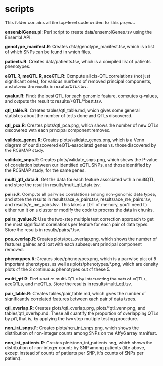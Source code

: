 scripts
=======

This folder contains all the top-level code written for this project.

__ensemblGenes.pl__: Perl script to create data/ensemblGenes.tsv using the
Ensembl API.

__genotype_manifest.R__: Creates data/genotype_manifest.tsv, which is a list of
which SNPs can be found in which files.

__patients.R__: Creates data/patients.tsv, which is a compiled list of patients
phenotypes.

__eQTL.R, meQTL.R, aceQTL.R__: Compute all cis-QTL correlations (not just
significant ones), for various numbers of removed principal components, and
stores the results in results/*QTL/*.tsv.

__qvalue.R__: Finds the best QTL for each genomic feature, computes q-values,
and outputs the result to results/*QTL/*best.tsv.

__qtl_table.R__: Creates tables/qtl_table.md, which gives some general
statistics about the number of tests done and QTLs discovered.

__qtl_pca.R__: Creates plots/qtl_pca.png, which shows the number of new QTLs
discovered with each principal component removed.

__validate_genes.R__: Creates plots/validate_genes.png, which is a Venn diagram
of our discovered eQTL-associated genes vs. those discovered by the ROSMAP study.

__validate_snps.R__: Creates plots/validate_snps.png, which shows the P-value
of correlation between our identified eQTL SNPs, and those identified by the
ROSMAP study, for the same genes.

__multi_qtl_data.R__: Get the data for each feature associated with a multiQTL,
and store the result in results/multi_qtl_data.tsv.

__pairs.R__: Compute all pairwise correlations among non-genomic data types,
and store the results in results/ace_e_pairs.tsv, results/ace_me_pairs.tsv, and
results/e_me_pairs.tsv. This takes a LOT of memory, you'll need to either run
it on a cluster or modify the code to process the data in chunks.

__pairs_qvalue.R__: Use the two-step multiple test correction approach to get
the most significant correlations per feature for each pair of data types.
Store the results in results/pairs/*.tsv.

__pca_overlap.R__: Creates plots/pca_overlap.png, which shows the number of
features gained and lost with each subsequent principal component removed.

__phenotypes.R__: Creates plots/phenotypes.png, which is a pairwise plot of 5
important phenotypes, as well as plots/phenotypes/*.png, which are density
plots of the 3 continuous phenotypes out of these 5.

__multi_qtl.R__: Find a set of multi-QTLs by intersecting the sets of eQTLs,
aceQTLs, and meQTLs. Store the results in results/multi_qtl.tsv.

__pair_table.R__: Creates tables/pair_table.md, which gives the number of
significantly correlated features between each pair of data types.

__qtl_overlap.R__: Creates plots/qtl_overlap.png, plots/*qtl_venn.png, and
tables/qtl_overlap.md. These all quantify the proportion of overlapping QTLs
by pi1, that is, by applying the two step multiple testing procedure. 

__non_int_snps.R__: Creates plots/non_int_snps.png, which shows the
distribution of non-integer counts among SNPs on the Affy6 array manifest.

__non_int_patients.R__: Creates plots/non_int_patients.png, which shows the 
distribution of non-integer counts by SNP among patients (like above, except
instead of counts of patients per SNP, it's counts of SNPs per patient).
